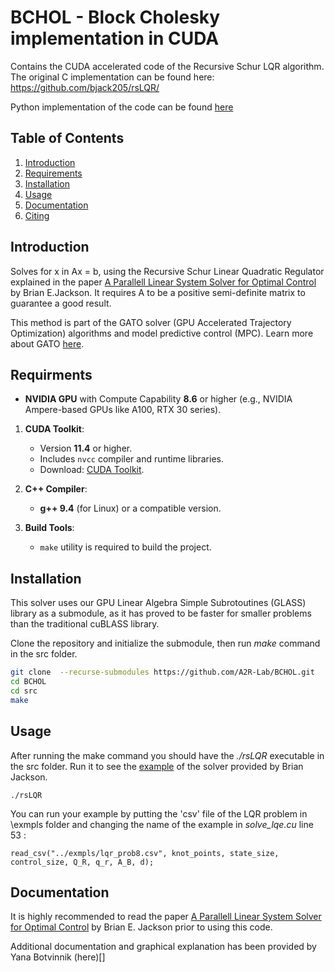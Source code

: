 # BCHOL - Block Cholesky implementation in CUDA

Contains the CUDA accelerated code of the Recursive Schur LQR algorithm. The original C implementation can be found here: https://github.com/bjack205/rsLQR/

Python implementation of the code can be found [here](https://github.com/A2R-Lab/BCHOL-python)

## Table of Contents  
1. [Introduction](#introduction)  
2. [Requirements](#requirements)  
3. [Installation](#installation)  
4. [Usage](#usage)
5. [Documentation](#documentation)
6. [Citing](#citing)  

## Introduction
Solves for x in Ax = b, using the Recursive Schur Linear Quadratic Regulator explained in the paper [A Parallell Linear System Solver for Optimal Control](https://bjack205.github.io/papers/rslqr.pdf) by Brian E.Jackson. It requires A to be a positive semi-definite matrix to guarantee a good result.

This method is part of the GATO solver (GPU Accelerated Trajectory Optimization) algorithms and model predictive control (MPC). Learn more about  GATO [here](https://github.com/A2R-Lab/TrajoptMPCReference).


## Requirments

- **NVIDIA GPU** with Compute Capability **8.6** or higher (e.g., NVIDIA Ampere-based GPUs like A100, RTX 30 series).

1. **CUDA Toolkit**:
   - Version **11.4** or higher.
   - Includes `nvcc` compiler and runtime libraries.
   - Download: [CUDA Toolkit](https://developer.nvidia.com/cuda-downloads).

2. **C++ Compiler**:
   - **g++ 9.4** (for Linux) or a compatible version.

3. **Build Tools**:
   - `make` utility is required to build the project.
  
## Installation

   This solver uses our GPU Linear Algebra Simple Subrotoutines (GLASS) library as a submodule, as it has proved to be faster for smaller problems than the traditional cuBLASS library.
   
   Clone the repository and initialize the submodule, then run *make* command in the src folder.
   ```bash
   git clone  --recurse-submodules https://github.com/A2R-Lab/BCHOL.git
   cd BCHOL
   cd src
   make
```

## Usage
After running the make command you should have the *./rsLQR* executable in the src folder.  Run it to see the [example](https://github.com/bjack205/rsLQR/blob/main/lqr_prob.json) of the solver provided by Brian Jackson.

`./rsLQR`

You can run your example by putting the 'csv' file of the LQR problem in \exmpls folder and changing the name of the example in *solve_lqe.cu* line 53 :

`read_csv("../exmpls/lqr_prob8.csv", knot_points, state_size, control_size, Q_R, q_r, A_B, d); `



## Documentation
It is highly recommended to read the paper [A Parallell Linear System Solver for Optimal Control](https://bjack205.github.io/papers/rslqr.pdf) by Brian E. Jackson prior to using this code.

Additional documentation and graphical explanation has been provided by Yana Botvinnik (here)[]


